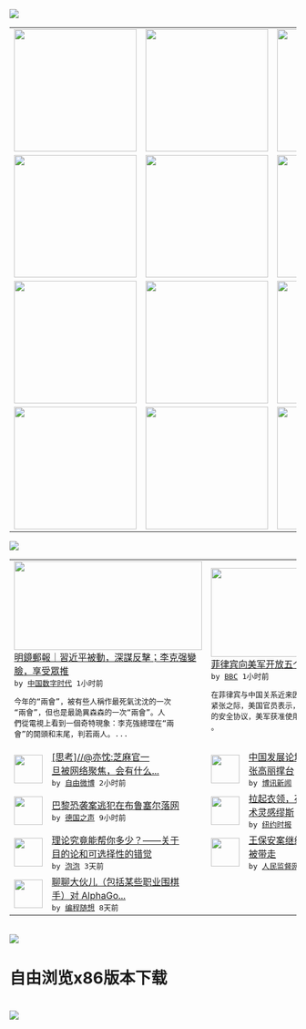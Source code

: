 

<a href="https://github.com/greatfire/z/raw/master/FreeBrowser.apk"><img src="https://raw.githubusercontent.com/greatfire/wiki/master/x/header.png" /></a><table><tr><td width="262" align="center" valign="center"><a href="https://github.com/greatfire/wiki/wiki/nyt" title="纽约时报中文网 国际纵览"><img src="https://raw.githubusercontent.com/greatfire/wiki/master/x/nyt_flag.png" width="215"/></a></td><td width="262" align="center" valign="center"><a href="https://github.com/greatfire/wiki/wiki/dw" title=""><img src="https://raw.githubusercontent.com/greatfire/wiki/master/x/dw_flag.png" width="215"/></a></td><td width="262" align="center" valign="center"><a href="https://github.com/greatfire/wiki/wiki/rmjd" title=""><img src="https://raw.githubusercontent.com/greatfire/wiki/master/x/rmjd_flag.png" width="215"/></a></td></tr><tr><td width="262" align="center" valign="center"><a href="https://github.com/paopaonetizen/website" title="泡泡 - 未经审查的互联网信息"><img src="https://raw.githubusercontent.com/greatfire/wiki/master/x/pp_flag.png" width="215"/></a></td><td width="262" align="center" valign="center"><a href="https://github.com/getlantern/mirror" title="以及自由微博和GreatFire.org官方中文论坛"><img src="https://raw.githubusercontent.com/greatfire/wiki/master/x/lantern_flag.png" width="215"/></a></td><td width="262" align="center" valign="center"><a href="https://github.com/cdtmirrors/m/" title=""><img src="https://raw.githubusercontent.com/greatfire/wiki/master/x/cdt_flag.png" width="215"/></a></td></tr><tr><td width="262" align="center" valign="center"><a href="https://github.com/program-think/blog" title="编程随想的博客"><img src="https://raw.githubusercontent.com/greatfire/wiki/master/x/pt_flag.png" width="215"/></a></td><td width="262" align="center" valign="center"><a href="https://github.com/greatfire/wiki/wiki/bbc" title=""><img src="https://raw.githubusercontent.com/greatfire/wiki/master/x/bbc_flag.png" width="215"/></a></td><td width="262" align="center" valign="center"><a href="https://github.com/freeweibo/s" title="自由微博 - 匿名和不受屏蔽的新浪微博搜索"><img src="https://raw.githubusercontent.com/greatfire/wiki/master/x/fw_flag.png" width="215"/></a></td></tr><tr><td width="262" align="center" valign="center"><a href="https://github.com/greatfire/wiki/wiki/google" title=""><img src="https://raw.githubusercontent.com/greatfire/wiki/master/x/google_flag.png" width="215"/></a></td><td width="262" align="center" valign="center"><a href="https://github.com/bxnews/boxun" title=""><img src="https://raw.githubusercontent.com/greatfire/wiki/master/x/bx_flag.png" width="215"/></a></td><td width="262" align="center" valign="center"><a href="https://github.com/greatfire/wiki/wiki/open-source" title="欢迎访问GreatFire.org开发者项目网站"><img src="https://raw.githubusercontent.com/greatfire/wiki/master/x/open-source_flag.png" width="215"/></a></td></tr></table><img src="https://raw.githubusercontent.com/greatfire/wiki/master/x/newsfeed text.png" /><table cols="4"><tr><td colspan="2" width="380"><a href="http://feedproxy.google.com/~r/chinadigitaltimes/main-page/~3/4LDAcESk37I/"><img src="http://i1.wp.com/chinadigitaltimes.net/chinese/files/2016/03/3172016lkq.jpg?resize=400%2C509" width="330" height="156"/></a></br><a href="http://feedproxy.google.com/~r/chinadigitaltimes/main-page/~3/4LDAcESk37I/">明鏡郵報｜習近平被動，深謀反擊；李克强變<br/>臉，享受眾推</a></br><kbd> by <a href="http://chinadigitaltimes.net/chinese/">中国数字时代</a> 1小时前 </kbd></br><pre>今年的“兩會”，被有些人稱作最死氣沈沈的一次<br/>“兩會”，但也是最詭異森森的一次“兩會”。人<br/>們從電視上看到一個奇特現象：李克強總理在“兩<br/>會”的開頭和末尾，判若兩人。...</pre></td><td colspan="2" width="380"><a href="http://www.bbc.com/zhongwen/simp/world/2016/03/160319_us_philippines_five_bases"><img src="http://a.files.bbci.co.uk/worldservice/live/assets/images/2016/03/19/160319021935_us_army_soldiers_144x81__nocredit.jpg" width="330" height="156"/></a></br><a href="http://www.bbc.com/zhongwen/simp/world/2016/03/160319_us_philippines_five_bases">菲律宾向美军开放五个军事基地</a></br><kbd> by <a href="http://www.bbc.co.uk/zhongwen/simp">BBC</a> 1小时前 </kbd></br><pre>在菲律宾与中国关系近来因南海岛礁主权争议陷入<br/>紧张之际，美国官员表示，美菲宣布根据两国签署<br/>的安全协议，美军获准使用菲律宾的五个军事基地<br/>。</pre></td></tr><tr><td><img src="http://ww1.sinaimg.cn/large/bc9e742bjw1f21cnxivbvj20qo1beqe0.jpg" width="50" height="50"/></td><td width="280"><a href="https://freeweibo.com/weibo/3954676800593780">[思考]//@亦忱:芝麻官一<br/>旦被网络聚焦，会有什么...</a></br><kbd> by <a href="https://freeweibo.com/">自由微博</a> 2小时前 </kbd></td><td><img src="https://raw.githubusercontent.com/greatfire/wiki/master/x/bx_logo.png" width="50" height="50"/></td><td width="280"><a href="http://www.boxun.com/news/gb/china/2016/03/201603190747.shtml">中国发展论坛在京举行习近平派<br/>张高丽撑台</a></br><kbd> by <a href="http://www.boxun.com">博讯新闻</a> 3小时前 </kbd></td></tr><tr><td><img src="http://www.dw.com/image/0,,19128130_302,00.jpg" width="50" height="50"/></td><td width="280"><a href="http://dw.com/p/1IG6S?maca=chi-GK-text-greatfire-all-chinese-15625-xml-mrss">巴黎恐袭案逃犯在布鲁塞尔落网</a></br><kbd> by <a href="http://dw.de">德国之声</a> 9小时前 </kbd></td><td><img src="http://static01.nyt.com/images/2016/03/08/fashion/08ANDERSON1/08ANDERSON1-articleLarge.jpg" width="50" height="50"/></td><td width="280"><a href="https://d3qlz4p8smvoli.cloudfront.net/culture/20160317/t17anderson/">拉起衣领，花花公子女郎成为艺<br/>术灵感缪斯</a></br><kbd> by <a href="http://m.cn.nytimes.com/">纽约时报</a> 1天前 </kbd></td></tr><tr><td><img src="https://raw.githubusercontent.com/greatfire/wiki/master/x/pp_logo.png" width="50" height="50"/></td><td width="280"><a href="https://pao-pao.net/article/680">理论究竟能帮你多少？——关于<br/>目的论和可选择性的错觉</a></br><kbd> by <a href="https://pao-pao.net">泡泡</a> 3天前 </kbd></td><td><img src="https://raw.githubusercontent.com/greatfire/wiki/master/x/rmjd_logo.png" width="50" height="50"/></td><td width="280"><a href="http://www.rmjdw.com//fanfuqianshao/20160315/15518.html">王保安案继续发酵 两弟弟先后<br/>被带走 </a></br><kbd> by <a href="http://www.rmjdw.com/">人民监督网</a> 4天前 </kbd></td></tr><tr><td><img src="http://lh3.googleusercontent.com/pBXhMg2e-kFTdYaD-30ocFiwQY6APV6pwFBndazI-zjxwIHlQiCl29V0bg18Sm6DCoZZN8fmbn3lgDcEoh7-x3VGZERrCm2eQXTyf1XelIufobWNwzkmFtKoEjJtnc7SjHaNxnd2d0w" width="50" height="50"/></td><td width="280"><a href="http://feedproxy.google.com/~r/programthink/~3/u2XLp_dDWqo/AlphaGo.html">聊聊大伙儿（包括某些职业围棋<br/>手）对 AlphaGo...</a></br><kbd> by <a href="http://program-think.blogspot.com">编程随想</a> 8天前 </kbd></td></table></br><a href="https://github.com/greatfire/z/raw/master/FreeBrowser.apk"><img src="https://raw.githubusercontent.com/greatfire/wiki/master/x/download app.png" /></a><h1>自由浏览x86版本下载<h1><a href="https://github.com/greatfire/z/raw/master/FreeBrowser-x86.apk"><img src="https://raw.githubusercontent.com/greatfire/images/master/fb86.qr.png" /></a>